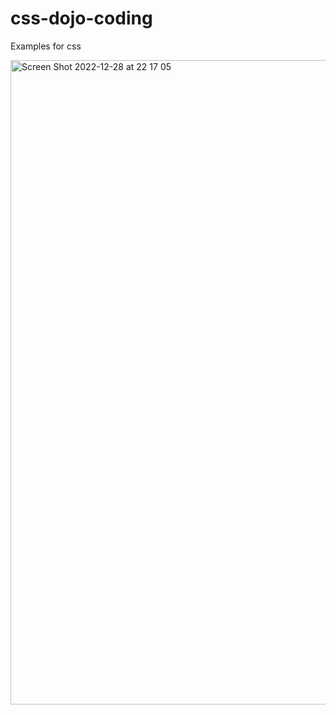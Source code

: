# css-dojo-coding
Examples for css

<img width="1031" alt="Screen Shot 2022-12-28 at 22 17 05" src="https://user-images.githubusercontent.com/25912510/209899044-82535eaa-de1d-4c69-9537-066415a4c15e.png">

